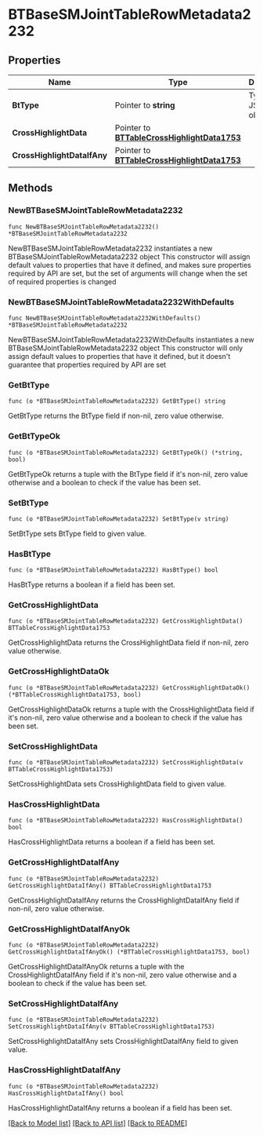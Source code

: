 # BTBaseSMJointTableRowMetadata2232

## Properties

Name | Type | Description | Notes
------------ | ------------- | ------------- | -------------
**BtType** | Pointer to **string** | Type of JSON object. | [optional] 
**CrossHighlightData** | Pointer to [**BTTableCrossHighlightData1753**](BTTableCrossHighlightData1753.md) |  | [optional] 
**CrossHighlightDataIfAny** | Pointer to [**BTTableCrossHighlightData1753**](BTTableCrossHighlightData1753.md) |  | [optional] 

## Methods

### NewBTBaseSMJointTableRowMetadata2232

`func NewBTBaseSMJointTableRowMetadata2232() *BTBaseSMJointTableRowMetadata2232`

NewBTBaseSMJointTableRowMetadata2232 instantiates a new BTBaseSMJointTableRowMetadata2232 object
This constructor will assign default values to properties that have it defined,
and makes sure properties required by API are set, but the set of arguments
will change when the set of required properties is changed

### NewBTBaseSMJointTableRowMetadata2232WithDefaults

`func NewBTBaseSMJointTableRowMetadata2232WithDefaults() *BTBaseSMJointTableRowMetadata2232`

NewBTBaseSMJointTableRowMetadata2232WithDefaults instantiates a new BTBaseSMJointTableRowMetadata2232 object
This constructor will only assign default values to properties that have it defined,
but it doesn't guarantee that properties required by API are set

### GetBtType

`func (o *BTBaseSMJointTableRowMetadata2232) GetBtType() string`

GetBtType returns the BtType field if non-nil, zero value otherwise.

### GetBtTypeOk

`func (o *BTBaseSMJointTableRowMetadata2232) GetBtTypeOk() (*string, bool)`

GetBtTypeOk returns a tuple with the BtType field if it's non-nil, zero value otherwise
and a boolean to check if the value has been set.

### SetBtType

`func (o *BTBaseSMJointTableRowMetadata2232) SetBtType(v string)`

SetBtType sets BtType field to given value.

### HasBtType

`func (o *BTBaseSMJointTableRowMetadata2232) HasBtType() bool`

HasBtType returns a boolean if a field has been set.

### GetCrossHighlightData

`func (o *BTBaseSMJointTableRowMetadata2232) GetCrossHighlightData() BTTableCrossHighlightData1753`

GetCrossHighlightData returns the CrossHighlightData field if non-nil, zero value otherwise.

### GetCrossHighlightDataOk

`func (o *BTBaseSMJointTableRowMetadata2232) GetCrossHighlightDataOk() (*BTTableCrossHighlightData1753, bool)`

GetCrossHighlightDataOk returns a tuple with the CrossHighlightData field if it's non-nil, zero value otherwise
and a boolean to check if the value has been set.

### SetCrossHighlightData

`func (o *BTBaseSMJointTableRowMetadata2232) SetCrossHighlightData(v BTTableCrossHighlightData1753)`

SetCrossHighlightData sets CrossHighlightData field to given value.

### HasCrossHighlightData

`func (o *BTBaseSMJointTableRowMetadata2232) HasCrossHighlightData() bool`

HasCrossHighlightData returns a boolean if a field has been set.

### GetCrossHighlightDataIfAny

`func (o *BTBaseSMJointTableRowMetadata2232) GetCrossHighlightDataIfAny() BTTableCrossHighlightData1753`

GetCrossHighlightDataIfAny returns the CrossHighlightDataIfAny field if non-nil, zero value otherwise.

### GetCrossHighlightDataIfAnyOk

`func (o *BTBaseSMJointTableRowMetadata2232) GetCrossHighlightDataIfAnyOk() (*BTTableCrossHighlightData1753, bool)`

GetCrossHighlightDataIfAnyOk returns a tuple with the CrossHighlightDataIfAny field if it's non-nil, zero value otherwise
and a boolean to check if the value has been set.

### SetCrossHighlightDataIfAny

`func (o *BTBaseSMJointTableRowMetadata2232) SetCrossHighlightDataIfAny(v BTTableCrossHighlightData1753)`

SetCrossHighlightDataIfAny sets CrossHighlightDataIfAny field to given value.

### HasCrossHighlightDataIfAny

`func (o *BTBaseSMJointTableRowMetadata2232) HasCrossHighlightDataIfAny() bool`

HasCrossHighlightDataIfAny returns a boolean if a field has been set.


[[Back to Model list]](../README.md#documentation-for-models) [[Back to API list]](../README.md#documentation-for-api-endpoints) [[Back to README]](../README.md)


